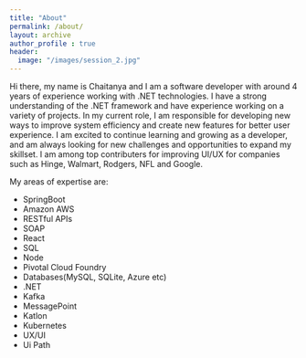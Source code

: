 ```yaml
---
title: "About"
permalink: /about/
layout: archive
author_profile : true
header:
  image: "/images/session_2.jpg"
---
```


Hi there, my name is Chaitanya and I am a software developer with around 4 years of experience working with .NET technologies. I have a strong understanding of the .NET framework and have experience working on a variety of projects. In my current role, I am responsible for developing new ways to improve system efficiency and create new features for better user experience. I am excited to continue learning and growing as a developer, and am always looking for new challenges and opportunities to expand my skillset.
I am among top contributers for improving UI/UX for companies such as Hinge, Walmart, Rodgers, NFL and Google. 

My areas of expertise are:  
   - SpringBoot
   - Amazon AWS
   - RESTful APIs
   - SOAP
   - React
   - SQL
   - Node
   - Pivotal Cloud Foundry
   - Databases(MySQL, SQLite, Azure etc)
   - .NET
   - Kafka
   - MessagePoint
   - Katlon
   - Kubernetes
   - UX/UI
   - Ui Path
